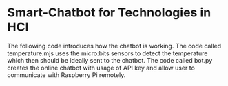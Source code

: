 # Smart-Chatbot for Technologies in HCI

The following code introduces how the chatbot is working. The code called temperature.mjs uses the micro:bits sensors 
to detect the temperature which then should be ideally sent to the chatbot. The code called bot.py creates the online
chatbot with usage of API key and allow user to communicate with Raspberry Pi remotely. 
